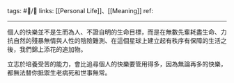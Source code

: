 tags: #📝️/🌲️ 
links: [[Personal Life]]、[[Meaning]]
ref: 

---
個人的快樂並不是生而為人、不證自明的生命目標，而是在無數先輩耗盡生命、力抗自然的殘暴無情與人性的陰險難測、在這個星球上建立起有秩序有保障的生活之後，我們錦上添花的追加物。

立志於培養受苦的能力，會比追尋個人的快樂要管用得多，因為無論再多的快樂，都無法替你抵禦生老病死和世事無常。